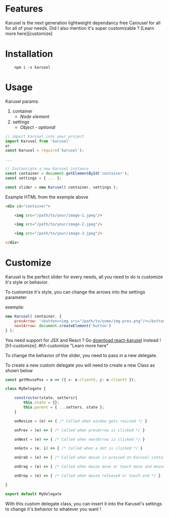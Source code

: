 # Features

Karusel is the next generation lightweight dependancy free Carousel for all for all of your needs. Did I also mention it's super customizable ? [Learn more here][customize]

# Installation

```shell
	npm i -s karusel
```

# Usage

Karusel params:
1.	container
	-	*Node element*
2.	settings
	-	*Object - optional*

```js
// import Karusel into your project
import Karusel from 'karusel'
or
const Karusel = require('karusel');

...

// Instanciate a new Karusel instance
const container = document.getElementById('container');
const settings = { ... };

const slider = new Karusel( container, settings );
```

Example HTML from the exemple above

```html
<div id="container">

	<img src="/path/to/your/image-1.jpeg"/>

	<img src="/path/to/your/image-2.jpeg"/>

	<img src="/path/to/your/image-3.jpeg"/>

</div>
```

# Customize

Karusel is the perfect slider for every needs, all you need to do is customize it's style or behavior.

To customize it's style, you can change the arrows into the settings parameter

exemple:
```js
new Karusel( container, {
	prevArrow: '<button><img src="/path/to/some/img-prev.png"/></button>',
	nextArrow: document.createElement('button')
} );
```
You need support for JSX and React ? Go [download react-karusel](https://www.npmjs.com/package/react-karusel "download react-karusel") instead !
[h1-customize]: #h1-customize "Learn more here"

To change the behavior of the slider, you need to pass in a new delegate.

To create a new custom delegate you will need to create a new Class as shown below
```js
const getMousePos = e => ({ x: e.clientX, y: e.clientY });

class MyDelegate {

	constructor(state, setters){
		this.state = {};
		this.parent = { ...setters, state };
	}

	onResize = (e) => { /* Called when window gets resized */ }

	onPrev = (e) => { /* Called when prevArrow is clicked */ }

	onNext = (e) => { /* Called when nextArrow is clicked */ }

	onGoto = (e, i) => { /* Called when a dot is clicked */ }

	onGrab = (e) => { /* Called when mouse is pressed on Karusel container */ }

	onDrag = (e) => { /* Called when mouse move or touch move and mouse/touch is pressed */ }

	onDrop = (e) => { /* Called when mouse released or touch end */ }

}

export default MyDelegate
```
With this custom delegate class, you can insert it into the Karusel's settings to change it's behavior to whatever you want !
